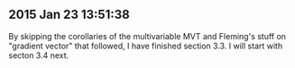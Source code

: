 ## 2015 Jan 23 13:51:38

By skipping the corollaries of the multivariable MVT and Fleming's stuff on "gradient vector" that followed, I have finished section 3.3. I will start with secton 3.4 next.
